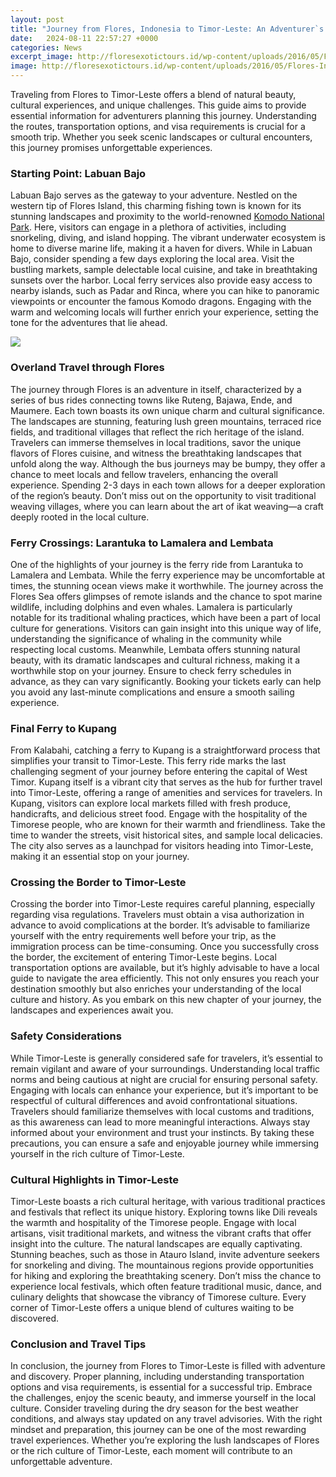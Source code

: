 ```yaml
---
layout: post
title: "Journey from Flores, Indonesia to Timor-Leste: An Adventurer`s Guide"
date:   2024-08-11 22:57:27 +0000
categories: News
excerpt_image: http://floresexotictours.id/wp-content/uploads/2016/05/Flores-Indonesia-Map-of-Flores-.jpg
image: http://floresexotictours.id/wp-content/uploads/2016/05/Flores-Indonesia-Map-of-Flores-.jpg
---
```


Traveling from Flores to Timor-Leste offers a blend of natural beauty, cultural experiences, and unique challenges. This guide aims to provide essential information for adventurers planning this journey. Understanding the routes, transportation options, and visa requirements is crucial for a smooth trip. Whether you seek scenic landscapes or cultural encounters, this journey promises unforgettable experiences. 
### Starting Point: Labuan Bajo
Labuan Bajo serves as the gateway to your adventure. Nestled on the western tip of Flores Island, this charming fishing town is known for its stunning landscapes and proximity to the world-renowned [Komodo National Park](https://us.edu.vn/en/Komodo_National_Park). Here, visitors can engage in a plethora of activities, including snorkeling, diving, and island hopping. The vibrant underwater ecosystem is home to diverse marine life, making it a haven for divers.
While in Labuan Bajo, consider spending a few days exploring the local area. Visit the bustling markets, sample delectable local cuisine, and take in breathtaking sunsets over the harbor. Local ferry services also provide easy access to nearby islands, such as Padar and Rinca, where you can hike to panoramic viewpoints or encounter the famous Komodo dragons. Engaging with the warm and welcoming locals will further enrich your experience, setting the tone for the adventures that lie ahead.

![](http://floresexotictours.id/wp-content/uploads/2016/05/Flores-Indonesia-Map-of-Flores-.jpg)
### Overland Travel through Flores
The journey through Flores is an adventure in itself, characterized by a series of bus rides connecting towns like Ruteng, Bajawa, Ende, and Maumere. Each town boasts its own unique charm and cultural significance. The landscapes are stunning, featuring lush green mountains, terraced rice fields, and traditional villages that reflect the rich heritage of the island.
Travelers can immerse themselves in local traditions, savor the unique flavors of Flores cuisine, and witness the breathtaking landscapes that unfold along the way. Although the bus journeys may be bumpy, they offer a chance to meet locals and fellow travelers, enhancing the overall experience. Spending 2-3 days in each town allows for a deeper exploration of the region’s beauty. Don’t miss out on the opportunity to visit traditional weaving villages, where you can learn about the art of ikat weaving—a craft deeply rooted in the local culture.
### Ferry Crossings: Larantuka to Lamalera and Lembata
One of the highlights of your journey is the ferry ride from Larantuka to Lamalera and Lembata. While the ferry experience may be uncomfortable at times, the stunning ocean views make it worthwhile. The journey across the Flores Sea offers glimpses of remote islands and the chance to spot marine wildlife, including dolphins and even whales.
Lamalera is particularly notable for its traditional whaling practices, which have been a part of local culture for generations. Visitors can gain insight into this unique way of life, understanding the significance of whaling in the community while respecting local customs. Meanwhile, Lembata offers stunning natural beauty, with its dramatic landscapes and cultural richness, making it a worthwhile stop on your journey.
Ensure to check ferry schedules in advance, as they can vary significantly. Booking your tickets early can help you avoid any last-minute complications and ensure a smooth sailing experience. 
### Final Ferry to Kupang
From Kalabahi, catching a ferry to Kupang is a straightforward process that simplifies your transit to Timor-Leste. This ferry ride marks the last challenging segment of your journey before entering the capital of West Timor. Kupang itself is a vibrant city that serves as the hub for further travel into Timor-Leste, offering a range of amenities and services for travelers.
In Kupang, visitors can explore local markets filled with fresh produce, handicrafts, and delicious street food. Engage with the hospitality of the Timorese people, who are known for their warmth and friendliness. Take the time to wander the streets, visit historical sites, and sample local delicacies. The city also serves as a launchpad for visitors heading into Timor-Leste, making it an essential stop on your journey.
### Crossing the Border to Timor-Leste
Crossing the border into Timor-Leste requires careful planning, especially regarding visa regulations. Travelers must obtain a visa authorization in advance to avoid complications at the border. It’s advisable to familiarize yourself with the entry requirements well before your trip, as the immigration process can be time-consuming.
Once you successfully cross the border, the excitement of entering Timor-Leste begins. Local transportation options are available, but it’s highly advisable to have a local guide to navigate the area efficiently. This not only ensures you reach your destination smoothly but also enriches your understanding of the local culture and history. As you embark on this new chapter of your journey, the landscapes and experiences await you.
### Safety Considerations
While Timor-Leste is generally considered safe for travelers, it’s essential to remain vigilant and aware of your surroundings. Understanding local traffic norms and being cautious at night are crucial for ensuring personal safety. Engaging with locals can enhance your experience, but it’s important to be respectful of cultural differences and avoid confrontational situations.
Travelers should familiarize themselves with local customs and traditions, as this awareness can lead to more meaningful interactions. Always stay informed about your environment and trust your instincts. By taking these precautions, you can ensure a safe and enjoyable journey while immersing yourself in the rich culture of Timor-Leste.
### Cultural Highlights in Timor-Leste
Timor-Leste boasts a rich cultural heritage, with various traditional practices and festivals that reflect its unique history. Exploring towns like Dili reveals the warmth and hospitality of the Timorese people. Engage with local artisans, visit traditional markets, and witness the vibrant crafts that offer insight into the culture.
The natural landscapes are equally captivating. Stunning beaches, such as those in Atauro Island, invite adventure seekers for snorkeling and diving. The mountainous regions provide opportunities for hiking and exploring the breathtaking scenery. Don’t miss the chance to experience local festivals, which often feature traditional music, dance, and culinary delights that showcase the vibrancy of Timorese culture. Every corner of Timor-Leste offers a unique blend of cultures waiting to be discovered.
### Conclusion and Travel Tips
In conclusion, the journey from Flores to Timor-Leste is filled with adventure and discovery. Proper planning, including understanding transportation options and visa requirements, is essential for a successful trip. Embrace the challenges, enjoy the scenic beauty, and immerse yourself in the local culture.
Consider traveling during the dry season for the best weather conditions, and always stay updated on any travel advisories. With the right mindset and preparation, this journey can be one of the most rewarding travel experiences. Whether you’re exploring the lush landscapes of Flores or the rich culture of Timor-Leste, each moment will contribute to an unforgettable adventure.
